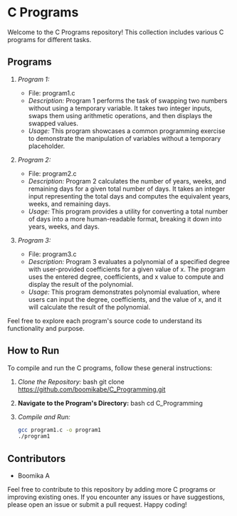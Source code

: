 # C Programs

Welcome to the C Programs repository! This collection includes various C programs for different tasks.

## Programs

1. *Program 1:*
   - File: program1.c
   - *Description:*
     Program 1 performs the task of swapping two numbers without using a temporary variable. It takes two integer inputs, swaps them using arithmetic operations, and then displays the swapped values.
   - *Usage:*
     This program showcases a common programming exercise to demonstrate the manipulation of variables without a temporary placeholder.

2. *Program 2:*
   - File: program2.c
   - *Description:*
     Program 2 calculates the number of years, weeks, and remaining days for a given total number of days. It takes an integer input representing the total days and computes the equivalent years, weeks, and remaining days.
   - *Usage:*
     This program provides a utility for converting a total number of days into a more human-readable format, breaking it down into years, weeks, and days.

3. *Program 3:*
   - File: program3.c
   - *Description:*
     Program 3 evaluates a polynomial of a specified degree with user-provided coefficients for a given value of x. The program uses the entered degree, coefficients, and x value to compute and display the result of the polynomial.
   - *Usage:*
     This program demonstrates polynomial evaluation, where users can input the degree, coefficients, and the value of x, and it will calculate the result of the polynomial.

Feel free to explore each program's source code to understand its functionality and purpose.

## How to Run

To compile and run the C programs, follow these general instructions:

1. *Clone the Repository:*
   bash
   git clone https://github.com/boomikabe/C_Programming.git

2. **Navigate to the Program's Directory:**
   bash
   cd C_Programming

3. *Compile and Run:*
   ```bash
   gcc program1.c -o program1
   ./program1

## Contributors

- Boomika A

Feel free to contribute to this repository by adding more C programs or improving existing ones. If you encounter any issues or have suggestions, please open an issue or submit a pull request.
Happy coding!
